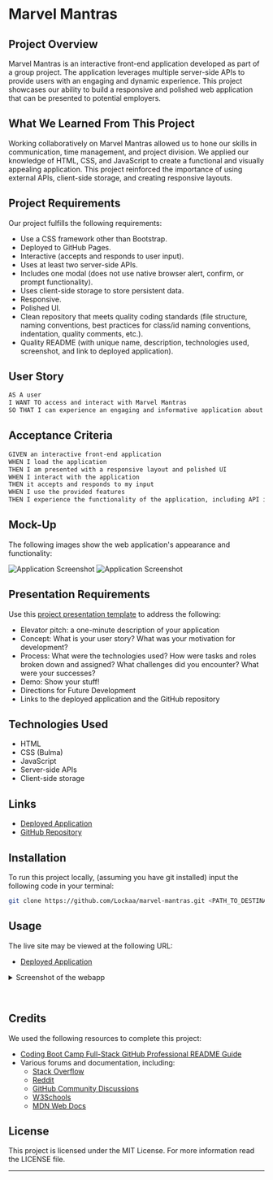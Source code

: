 # Marvel Mantras

## Project Overview

Marvel Mantras is an interactive front-end application developed as part of a group project. The application leverages multiple server-side APIs to provide users with an engaging and dynamic experience. This project showcases our ability to build a responsive and polished web application that can be presented to potential employers.

## What We Learned From This Project

Working collaboratively on Marvel Mantras allowed us to hone our skills in communication, time management, and project division. We applied our knowledge of HTML, CSS, and JavaScript to create a functional and visually appealing application. This project reinforced the importance of using external APIs, client-side storage, and creating responsive layouts.

## Project Requirements

Our project fulfills the following requirements:

- Use a CSS framework other than Bootstrap.
- Deployed to GitHub Pages.
- Interactive (accepts and responds to user input).
- Uses at least two server-side APIs.
- Includes one modal (does not use native browser alert, confirm, or prompt functionality).
- Uses client-side storage to store persistent data.
- Responsive.
- Polished UI.
- Clean repository that meets quality coding standards (file structure, naming conventions, best practices for class/id naming conventions, indentation, quality comments, etc.).
- Quality README (with unique name, description, technologies used, screenshot, and link to deployed application).

## User Story

```md
AS A user
I WANT TO access and interact with Marvel Mantras
SO THAT I can experience an engaging and informative application about Marvel characters
```

## Acceptance Criteria

```md
GIVEN an interactive front-end application
WHEN I load the application
THEN I am presented with a responsive layout and polished UI
WHEN I interact with the application
THEN it accepts and responds to my input
WHEN I use the provided features
THEN I experience the functionality of the application, including API interactions and client-side storage
```

## Mock-Up

The following images show the web application's appearance and functionality:

![Application Screenshot](./Assets/screenshot1.png)
![Application Screenshot](./Assets/screenshot2.png)

## Presentation Requirements

Use this [project presentation template](https://docs.google.com/presentation/d/10QaO9KH8HtUXj__81ve0SZcpO5DbMbqqQr4iPpbwKks/edit?usp=sharing) to address the following:

- Elevator pitch: a one-minute description of your application
- Concept: What is your user story? What was your motivation for development?
- Process: What were the technologies used? How were tasks and roles broken down and assigned? What challenges did you encounter? What were your successes?
- Demo: Show your stuff!
- Directions for Future Development
- Links to the deployed application and the GitHub repository

## Technologies Used

- HTML
- CSS (Bulma)
- JavaScript
- Server-side APIs
- Client-side storage

## Links

- [Deployed Application](https://lockaa.github.io/marvel-mantras/)
- [GitHub Repository](https://github.com/Lockaa/marvel-mantras)

## Installation

To run this project locally, (assuming you have git installed) input the following code in your terminal:

```sh
git clone https://github.com/Lockaa/marvel-mantras.git <PATH_TO_DESTINATION_DIRECTORY>
```

## Usage

The live site may be viewed at the following URL:

- [Deployed Application](https://lockaa.github.io/marvel-mantras/)

<details>
  <summary>Screenshot of the webapp</summary>
    
![Application Screenshot](./assets/images/screenshot1.png)
![Application Screenshot](./assets/images/screenshot2.png)
  
</details>

&nbsp;

## Credits

We used the following resources to complete this project:

- [Coding Boot Camp Full-Stack GitHub Professional README Guide](https://coding-boot-camp.github.io/full-stack/github/professional-readme-guide)
- Various forums and documentation, including:
  - [Stack Overflow](https://stackoverflow.com/)
  - [Reddit](https://reddit.com/)
  - [GitHub Community Discussions](https://github.com/orgs/community/discussions/)
  - [W3Schools](https://w3schools.com/)
  - [MDN Web Docs](https://developer.mozilla.org/)

## License

This project is licensed under the MIT License. For more information read the LICENSE file.

---